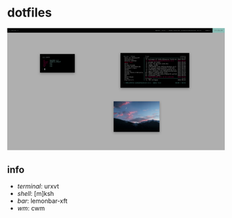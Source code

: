 # dotfiles

![dotfiles](etc/scrot.png)

## info

* *terminal*: urxvt
* *shell*: [m]ksh
* *bar*: lemonbar-xft
* *wm*: cwm
